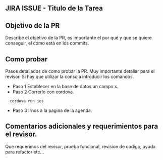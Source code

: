 ## JIRA ISSUE - Titulo de la Tarea

## Objetivo de la PR

Describe el objetivo de la PR, es importante el por qué y que se quiere conseguir, el cómo está en los commits.

## Como probar

Pasos detallados de como probar la PR. Muy importante detallar para el revisor. Si hay que utilizar la consola introducir los comandos.

- Paso 1 Establecer en la base de datos un campo x.
- Paso 2 Correrlo con cordova.
```
  cordova run ios
```
- Paso 3 Irnos a la pagina de la agenda.

## Comentarios adicionales y requerimientos para el revisor.

Que requerimos del revisor, prueba funcional, revision de codigo, ayuda para refactor etc...
